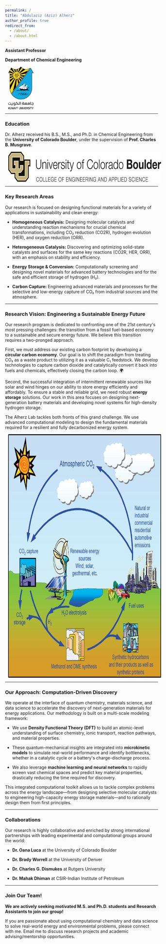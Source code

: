 ```yaml
---
permalink: /
title: "Abdulaziz (Aziz) Alherz"
author_profile: true
redirect_from: 
  - /about/
  - /about.html
---
```


<!-- # Abdulaziz (Aziz) Alherz -->

**Assistant Professor** 

**Department of Chemical Engineering**


<img src="/images/KULogo.png" alt="KU Logo" style="height:140px; vertical-align:middle; margin-left:10px;">


<!-- **Kuwait University** -->


---

### Education

Dr. Alherz received his B.S., M.S., and Ph.D. in Chemical Engineering from the **University of Colorado Boulder**, under the supervision of **Prof. Charles B. Musgrave**.


<img src="/images/CUBoulder-CEAS-Below.png" alt="CU Logo" style="height:100px; vertical-align:middle; margin-left:10px;">

---

### Key Research Areas 

Our research is focused on designing functional materials for a variety of applications in sustainability and clean energy:

* **Homogeneous Catalysis:** Designing molecular catalysts and understanding reaction mechanisms for crucial chemical transformations, including CO₂ reduction (CO2R), hydrogen evolution (HER), and oxygen reduction (ORR).

* **Heterogeneous Catalysis:** Discovering and optimizing solid-state catalysts and surfaces for the same key reactions (CO2R, HER, ORR), with an emphasis on stability and efficiency.

* **Energy Storage & Conversion:** Computationally screening and designing novel materials for advanced battery technologies and for the safe and efficient storage of hydrogen (H₂).

* **Carbon Capture:** Engineering advanced materials and processes for the selective and low-energy capture of CO₂ from industrial sources and the atmosphere.



---



### Research Vision: Engineering a Sustainable Energy Future 

Our research program is dedicated to confronting one of the 21st century's most pressing challenges: the transition from a fossil fuel-based economy to a sustainable and secure energy future. We believe this transition requires a two-pronged approach.

First, we must address our existing carbon footprint by developing a **circular carbon economy**. Our goal is to shift the paradigm from treating CO₂ as a waste product to utilizing it as a valuable C₁ feedstock. We develop technologies to capture carbon dioxide and catalytically convert it back into fuels and chemicals, effectively closing the carbon loop. 🌍

Second, the successful integration of intermittent renewable sources like solar and wind hinges on our ability to store energy efficiently and affordably. To ensure a stable and reliable grid, we need robust **energy storage** solutions. Our work in this area focuses on designing next-generation battery materials and developing novel systems for high-density hydrogen storage.

The Alherz Lab tackles both fronts of this grand challenge. We use advanced computational modeling to design the fundamental materials required for a resilient and fully decarbonized energy system.



<img src="images/CarbonCycle.jpeg" alt="CarbonCycle" style="height:800px; vertical-align:middle; margin-left:10px;">

---

### Our Approach: Computation-Driven Discovery 

We operate at the interface of quantum chemistry, materials science, and data science to accelerate the discovery of next-generation materials for energy applications. Our methodology is built on a multi-scale modeling framework:

* We use **Density Functional Theory (DFT)** to build an atomic-level understanding of surface chemistry, ionic transport, reaction pathways, and material properties.

* These quantum-mechanical insights are integrated into **microkinetic models** to simulate real-world performance and identify bottlenecks, whether in a catalytic cycle or a battery's charge-discharge process.

* We also leverage **machine learning and neural networks** to rapidly screen vast chemical spaces and predict key material properties, drastically reducing the time required for discovery.

This integrated computational toolkit allows us to tackle complex problems across the energy landscape—from designing selective molecular catalysts to engineering high-capacity energy storage materials—and to rationally design them from first principles.

---


### Collaborations

Our research is highly collaborative and enriched by strong international partnerships with leading experimental and computational groups around the world:

* **Dr. Oana Luca** at the University of Colorado Boulder

* **Dr. Brady Worrell** at the University of Denver

* **Dr. Charles G. Dismukes** at Rutgers University

* **Dr. Mahak Dhiman** at CSIR-Indian Institute of Petroleum


---

### Join Our Team!

**We are actively seeking motivated M.S. and Ph.D. students and Research Assistants to join our group!**

If you are passionate about using computational chemistry and data science to solve real-world energy and environmental problems, please connect with me. Email me to discuss research projects and academic advising/mentorship opportunities.